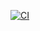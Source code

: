 [![CI](https://github.com/bibait/essential-feed-case-study/actions/workflows/CI.yml/badge.svg)](https://github.com/bibait/essential-feed-case-study/actions/workflows/CI.yml)